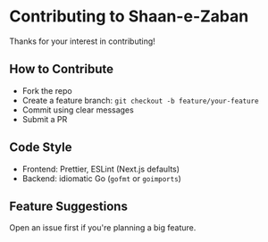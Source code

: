 # Contributing to Shaan-e-Zaban

Thanks for your interest in contributing!

## How to Contribute

- Fork the repo
- Create a feature branch: `git checkout -b feature/your-feature`
- Commit using clear messages
- Submit a PR

## Code Style

- Frontend: Prettier, ESLint (Next.js defaults)
- Backend: idiomatic Go (`gofmt` or `goimports`)

## Feature Suggestions

Open an issue first if you're planning a big feature.